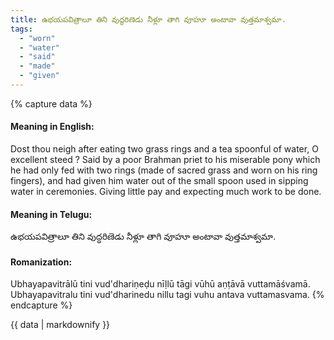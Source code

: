 ```yaml
---
title: ఉభయపవిత్రాలూ తిని వుద్ధరిణెడు నీళ్లూ తాగి వూహూ అంటావా వుత్తమాశ్వమా.
tags:
  - "worn"
  - "water"
  - "said"
  - "made"
  - "given"
---
```


{% capture data %}
#### Meaning in English:
Dost thou neigh after eating two grass rings and a tea spoonful of water, O excellent steed ?
Said by a poor Brahman priet to his miserable pony which he had only fed with two rings (made of sacred grass and worn on his ring fingers), and had given him water out of the small spoon used in sipping water in ceremonies.
Giving little pay and expecting much work to be done.

#### Meaning in Telugu:
ఉభయపవిత్రాలూ తిని వుద్ధరిణెడు నీళ్లూ తాగి వూహూ అంటావా వుత్తమాశ్వమా.

#### Romanization:
Ubhayapavitrālū tini vud'dhariṇeḍu nīḷlū tāgi vūhū aṇṭāvā vuttamāśvamā.
Ubhayapavitralu tini vud'dharinedu nillu tagi vuhu antava vuttamasvama.
{% endcapture %}

{{ data | markdownify }}

